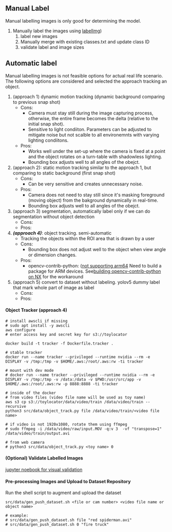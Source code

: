 ## Manual Label
Manual labelling images is only good for determining the model.  
1. Manually label the images using [labelImg](https://github.com/tzutalin/labelImg))
	1. label new images 
	2. Manually merge with existing classes.txt and update class ID
	3. validate label and image sizes

## Automatic label
Manual labelling images is not feasible options for actual real life scenario. 
The following options are considered and selected the approach tracking an object. 

1. (approach 1) dynamic motion tracking (dynamic background comparing to previous snap shot)
	- Cons: 
		- Camera must stay still during the image capturing process, otherwise, the entire frame becomes the delta (relative to the initial snap shot).
		- Sensitive to light condiiton. Parameters can be adjusted to mitigate noise but not scalble to all environemnts with varying lighting condiitons. 
	- Pros: 
		- Works well under the set-up where the camera is fixed at a point and the object rotates on a turn-table with shadowless lighting. 
		- Bounding box adjusts well to all angles of the obejct. 
2. (approach 2): static motion tracking similar to the approach 1, but comparing to static background (first snap shot)
	- Cons: 
		- Can be very sensitive and creates unnecessary noise. 
	- Pros: 
		- Camera does not need to stay still since it's masking foreground (moving object) from the bakground dynamically in real-time. 
		- Bounding box adjusts well to all angles of the obejct. 
3. (approach 3) segmentation, automatically label only if we can do segmentation without object detection   
	- Cons:
	- Pros: 
5. ***(approach 4)***: object tracking. semi-automatic 
	- Tracking the objects within the ROI area that is drawn by a user
	- Cons:
		- Bounding box does not adjust well to the object when view angle or dimension changes. 
	- Pros:  
		- opencv-contrib-python: ([not supporting arm64](https://forums.developer.nvidia.com/t/how-to-install-opencv-contrib-python-on-xavier/76549) Need to build a package for ARM devices. See[building opencv-contrib-python on NX](0_build_opencv-contrib-python) for the workaround
1. (approach 5) convert to dataset without labeling. yolov5 dummy label that mark whole part of image as label
	- Cons:
	- Pros:  

#### Object Tracker (approach 4)
 
```
# install awscli if missing 
# sudo apt install -y awscli 
aws configure
# enter access key and secret key for s3://toylocator 

docker build -t tracker -f Dockerfile.tracker .

# stable tracker
docker run --name tracker --privileged --runtime nvidia --rm -e DISPLAY -v /tmp:/tmp -v $HOME/.aws:/root/.aws:rw -ti tracker

# mount with dev mode
# docker run --name tracker --privileged --runtime nvidia --rm -e DISPLAY -v /tmp:/tmp -v /data:/data -v $PWD:/usr/src/app -v $HOME/.aws:/root/.aws:rw -p 8888:8888 -ti tracker 

# inside of the docker 
# from video files (video file name will be used as toy name)
aws s3 cp s3://toylocator/data/video/train /data/video/train --recursive
python3 src/data/object_track.py file /data/video/train/<video file name>
	
# if video is not 1920x1080, rotate them using ffmpeg 
# sudo ffmpeg -i /data/video/raw/input.MOV -q:v 3  -vf "transpose=1" /data/video/train/output.avi

# from web camera 
# python3 src/data/object_track.py <toy name> 0 
```

#### (Optional) Validate Labelled Images 
[jupyter noebook for visual validation](../notebook/validate_yolov5_dataset.ipynb)  

#### Pre-processing Images and Upload to Dataset Repository  
Run the shell script to augment and upload the dataset
```
src/data/gen_push_dataset.sh <file or cam number> <video file name or object name>

# example: 
# src/data/gen_push_dataset.sh file "red spiderman.avi" 
# src/data/gen_push_dataset.sh 0 "fire truck"

```

